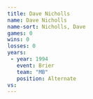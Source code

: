 ```yaml
---
title: Dave Nicholls
name: Dave Nicholls
name-sort: Nicholls, Dave
games: 0
wins: 0
losses: 0
years:
 - year: 1994
   event: Brier
   team: "MB"
   position: Alternate
vs:
---
```


